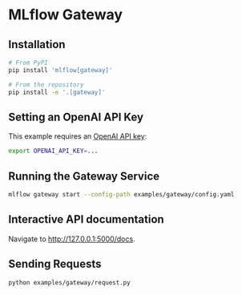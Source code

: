 # MLflow Gateway

## Installation

```sh
# From PyPI
pip install 'mlflow[gateway]'

# From the repository
pip install -e '.[gateway]'
```

## Setting an OpenAI API Key

This example requires an [OpenAI API key](https://platform.openai.com/account/api-keys):

```sh
export OPENAI_API_KEY=...
```

## Running the Gateway Service

```sh
mlflow gateway start --config-path examples/gateway/config.yaml
```

## Interactive API documentation

Navigate to http://127.0.0.1:5000/docs.

## Sending Requests

```sh
python examples/gateway/request.py
```

